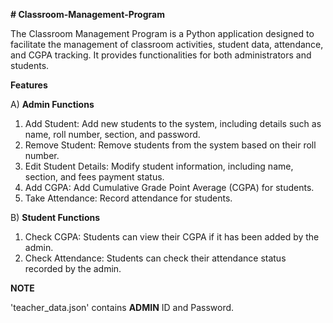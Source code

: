 **# Classroom-Management-Program**

The Classroom Management Program is a Python application designed to facilitate the management of classroom activities, student data, attendance, and CGPA tracking. It provides functionalities for both administrators and students.

**Features**

A) **Admin Functions**

1) Add Student: Add new students to the system, including details such as name, roll number, section, and password.
2) Remove Student: Remove students from the system based on their roll number.
3) Edit Student Details: Modify student information, including name, section, and fees payment status.
4) Add CGPA: Add Cumulative Grade Point Average (CGPA) for students.
5) Take Attendance: Record attendance for students.

B) **Student Functions**

1) Check CGPA: Students can view their CGPA if it has been added by the admin.
2) Check Attendance: Students can check their attendance status recorded by the admin.

**NOTE**

'teacher_data.json' contains **ADMIN** ID and Password.
